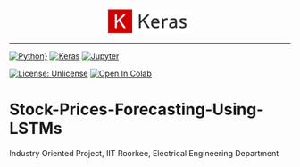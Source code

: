 <p align="center"><img width="30%" src="ReadmeData/Keras.png" /></p>

--------------------------------------------------------------------------------
[![Python}](https://img.shields.io/badge/Python-3776AB.svg?style=for-the-badge&logo=Python&logoColor=white)](https://www.python.org/)
[![Keras](https://img.shields.io/badge/Keras-%23D00000.svg?style=for-the-badge&logo=Keras&logoColor=white)](https://keras.io/)
[![Jupyter](https://img.shields.io/badge/Jupyter-F37626.svg?style=for-the-badge&logo=Jupyter&logoColor=white)](https://jupyter.org/try)

[![License: Unlicense](https://img.shields.io/badge/license-Unlicense-blue.svg)](http://unlicense.org/)
[![Open In Colab](https://colab.research.google.com/assets/colab-badge.svg)](https://colab.research.google.com/drive/1U8eycLCa4OwAihw5NXFhK_WTJUADT2Ne?usp=sharing)

# Stock-Prices-Forecasting-Using-LSTMs
Industry Oriented Project, IIT Roorkee, Electrical Engineering Department

